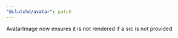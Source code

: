 ```yaml
---
"@clutchd/avatar": patch
---
```


AvatarImage now ensures it is not rendered if a src is not provided
